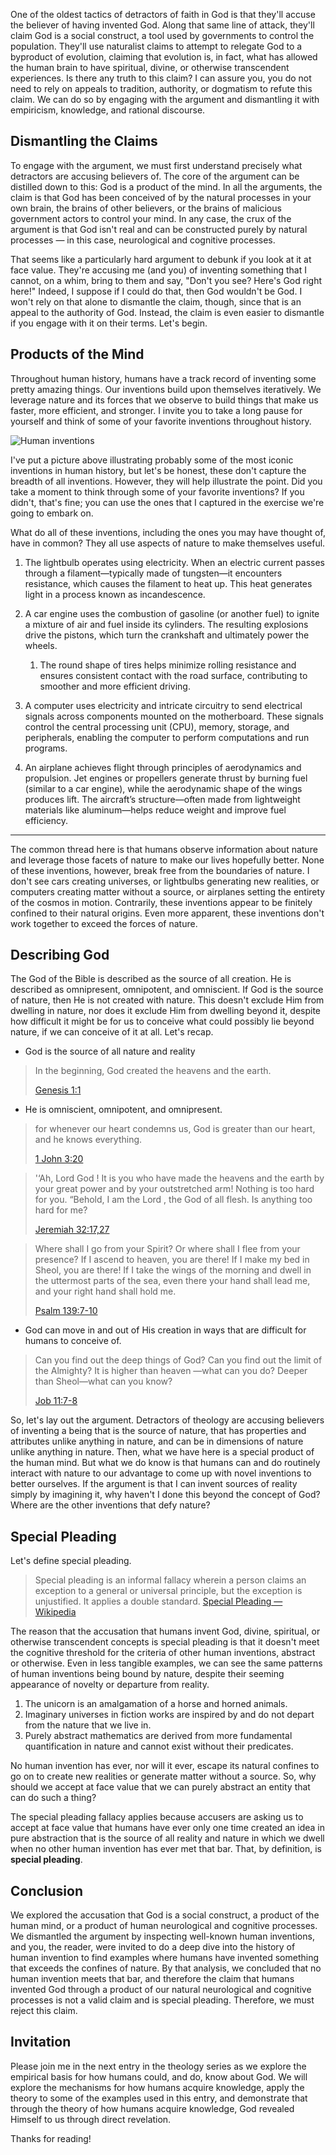 One of the oldest tactics of detractors of faith in God
is that they'll accuse the believer of having invented God.
Along that same line of attack, they'll claim God is a
social construct, a tool used by governments to control the
population. They'll use naturalist claims to attempt to
relegate God to a byproduct of evolution, claiming that
evolution is, in fact, what has allowed the human brain
to have spiritual, divine, or otherwise transcendent
experiences. Is there any truth to this claim? I can
assure you, you do not need to rely on appeals to tradition,
authority, or dogmatism to refute this claim. We can do
so by engaging with the argument and dismantling it with
empiricism, knowledge, and rational discourse.

## Dismantling the Claims

To engage with the argument, we must first understand precisely
what detractors are accusing believers of. The core of the
argument can be distilled down to this: God is a product of
the mind. In all the arguments, the claim is that God has been
conceived of by the natural processes in your own brain, the
brains of other believers, or the brains of malicious government
actors to control your mind. In any case, the crux of the
argument is that God isn't real and can be constructed purely
by natural processes — in this case, neurological and cognitive
processes.

That seems like a particularly hard argument to debunk if you
look at it at face value. They're accusing me (and you) of inventing
something that I cannot, on a whim, bring to them and say, "Don't
you see? Here's God right here!" Indeed, I suppose if I could do that,
then God wouldn't be God. I won't rely on that alone to dismantle the
claim, though, since that is an appeal to the authority of God. Instead,
the claim is even easier to dismantle if you engage with it on their
terms. Let's begin.

## Products of the Mind

Throughout human history, humans have a track record of inventing
some pretty amazing things. Our inventions build upon themselves
iteratively. We leverage nature and its forces that we observe to
build things that make us faster, more efficient, and stronger. I
invite you to take a long pause for yourself and think of some of
your favorite inventions throughout history.

![Human inventions](/blog/content/theology/can-humans-invent-god/inventions.png)

I've put a picture above illustrating probably some of the most
iconic inventions in human history, but let's be honest, these don't
capture the breadth of all inventions. However, they will help illustrate
the point. Did you take a moment to think through some of your favorite
inventions? If you didn't, that's fine; you can use the ones that I
captured in the exercise we're going to embark on.

What do all of these inventions, including the ones you may have thought
of, have in common? They all use aspects of nature to make themselves
useful.

1. The lightbulb operates using electricity. When an electric current passes through a filament—typically made of tungsten—it encounters resistance, which causes the filament to heat up. This heat generates light in a process known as incandescence.

1. A car engine uses the combustion of gasoline (or another fuel) to ignite a mixture of air and fuel inside its cylinders. The resulting explosions drive the pistons, which turn the crankshaft and ultimately power the wheels.

   1. The round shape of tires helps minimize rolling resistance and ensures consistent contact with the road surface, contributing to smoother and more efficient driving.

1. A computer uses electricity and intricate circuitry to send electrical signals across components mounted on the motherboard. These signals control the central processing unit (CPU), memory, storage, and peripherals, enabling the computer to perform computations and run programs.

1. An airplane achieves flight through principles of aerodynamics and propulsion. Jet engines or propellers generate thrust by burning fuel (similar to a car engine), while the aerodynamic shape of the wings produces lift. The aircraft’s structure—often made from lightweight materials like aluminum—helps reduce weight and improve fuel efficiency.

---

The common thread here is that humans observe information about
nature and leverage those facets of nature to make our lives
hopefully better. None of these inventions, however, break free
from the boundaries of nature. I don't see cars creating universes,
or lightbulbs generating new realities, or computers creating
matter without a source, or airplanes setting the entirety of the
cosmos in motion. Contrarily, these inventions appear to be
finitely confined to their natural origins. Even more apparent,
these inventions don't work together to exceed the forces of
nature.

## Describing God

The God of the Bible is described as the source of all creation.
He is described as omnipresent, omnipotent, and omniscient. If
God is the source of nature, then He is not created with nature.
This doesn't exclude Him from dwelling in nature, nor does it
exclude Him from dwelling beyond it, despite how difficult it
might be for us to conceive what could possibly lie beyond nature,
if we can conceive of it at all. Let's recap.

- God is the source of all nature and reality

> In the beginning, God created the heavens and the earth.
>
> [Genesis 1:1](https://www.bible.com/bible/59/GEN.1.1)

- He is omniscient, omnipotent, and omnipresent.

> for whenever our heart condemns us, God is greater than our heart, and he knows everything.
> 
> [1 John 3:20](https://www.bible.com/bible/59/1JN.3.20)

> '‘Ah, Lord God ! It is you who have made the heavens and the earth by your great power and by your outstretched arm! Nothing is too hard for you. “Behold, I am the Lord , the God of all flesh. Is anything too hard for me?
>
> [Jeremiah 32:17,27](https://www.bible.com/bible/59/JER.32.17,27)

> Where shall I go from your Spirit? Or where shall I flee from your presence? If I ascend to heaven, you are there! If I make my bed in Sheol, you are there! If I take the wings of the morning and dwell in the uttermost parts of the sea, even there your hand shall lead me, and your right hand shall hold me.
>
> [Psalm 139:7-10](https://www.bible.com/bible/59/PSA.139.7-10)


- God can move in and out of His creation in ways that are
  difficult for humans to conceive of.

> Can you find out the deep things of God? Can you find out the limit of the Almighty? It is higher than heaven —what can you do? Deeper than Sheol—what can you know?
>
> [Job 11:7-8](https://www.bible.com/bible/59/JOB.11.7-8)

So, let's lay out the argument. Detractors of theology are
accusing believers of inventing a being that is the
source of nature, that has properties and attributes unlike
anything in nature, and can be in dimensions of nature unlike
anything in nature. Then, what we have here is a special product
of the human mind. But what we do know is that humans can and
do routinely interact with nature to our advantage to come up
with novel inventions to better ourselves. If the argument is
that I can invent sources of reality simply by imagining it,
why haven't I done this beyond the concept of God? Where are
the other inventions that defy nature?

## Special Pleading

Let's define special pleading.

> Special pleading is an informal fallacy wherein a person claims an exception to a general or universal principle, but the exception is unjustified. It applies a double standard.
> [Special Pleading — Wikipedia](https://en.wikipedia.org/wiki/Special_pleading)

The reason that the accusation that humans invent God,
divine, spiritual, or otherwise transcendent concepts is special
pleading is that it doesn't meet the cognitive threshold for
the criteria of other human inventions, abstract or otherwise.
Even in less tangible examples, we can see the same patterns of
human inventions being bound by nature, despite their seeming
appearance of novelty or departure from reality.

1. The unicorn is an amalgamation of a horse and horned animals.
1. Imaginary universes in fiction works are inspired by and do not
   depart from the nature that we live in.
1. Purely abstract mathematics are derived from more fundamental
   quantification in nature and cannot exist without their
   predicates.

No human invention has ever, nor will it ever, escape its
natural confines to go on to create new realities or generate
matter without a source. So, why should we accept at face value
that we can purely abstract an entity that can do such a thing?

The special pleading fallacy applies because accusers are asking
us to accept at face value that humans have ever only one time
created an idea in pure abstraction that is the source of all
reality and nature in which we dwell when no other human invention
has ever met that bar. That, by definition, is **special pleading**.

## Conclusion

We explored the accusation that God is a social construct,
a product of the human mind, or a product of human neurological
and cognitive processes. We dismantled the argument by inspecting
well-known human inventions, and you, the reader, were invited to
do a deep dive into the history of human invention to find examples
where humans have invented something that exceeds the confines of
nature. By that analysis, we concluded that no human invention meets that bar, and therefore the claim that humans invented God
through a product of our natural neurological and cognitive
processes is not a valid claim and is special pleading. Therefore,
we must reject this claim.

## Invitation

Please join me in the next entry in the theology series as
we explore the empirical basis for how humans could, and
do, know about God. We will explore the mechanisms for how
humans acquire knowledge, apply the theory to some of the
examples used in this entry, and demonstrate that through
the theory of how humans acquire knowledge, God revealed
Himself to us through direct revelation.

Thanks for reading!
